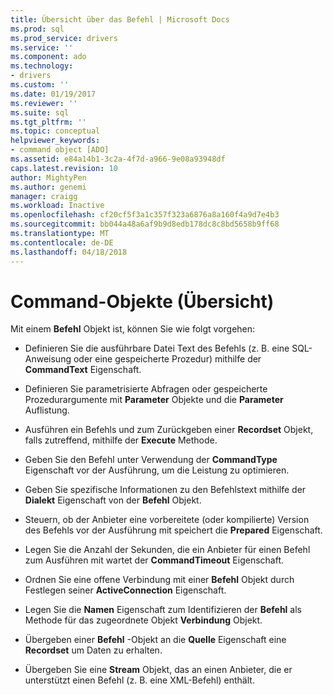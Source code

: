 ```yaml
---
title: Übersicht über das Befehl | Microsoft Docs
ms.prod: sql
ms.prod_service: drivers
ms.service: ''
ms.component: ado
ms.technology:
- drivers
ms.custom: ''
ms.date: 01/19/2017
ms.reviewer: ''
ms.suite: sql
ms.tgt_pltfrm: ''
ms.topic: conceptual
helpviewer_keywords:
- command object [ADO]
ms.assetid: e84a14b1-3c2a-4f7d-a966-9e08a93948df
caps.latest.revision: 10
author: MightyPen
ms.author: genemi
manager: craigg
ms.workload: Inactive
ms.openlocfilehash: cf20cf5f3a1c357f323a6876a8a160f4a9d7e4b3
ms.sourcegitcommit: bb044a48a6af9b9d8edb178dc8c8bd5658b9ff68
ms.translationtype: MT
ms.contentlocale: de-DE
ms.lasthandoff: 04/18/2018
---
```

# <a name="command-object-overview"></a>Command-Objekte (Übersicht)
Mit einem **Befehl** Objekt ist, können Sie wie folgt vorgehen:  
  
-   Definieren Sie die ausführbare Datei Text des Befehls (z. B. eine SQL-Anweisung oder eine gespeicherte Prozedur) mithilfe der **CommandText** Eigenschaft.  
  
-   Definieren Sie parametrisierte Abfragen oder gespeicherte Prozedurargumente mit **Parameter** Objekte und die **Parameter** Auflistung.  
  
-   Ausführen ein Befehls und zum Zurückgeben einer **Recordset** Objekt, falls zutreffend, mithilfe der **Execute** Methode.  
  
-   Geben Sie den Befehl unter Verwendung der **CommandType** Eigenschaft vor der Ausführung, um die Leistung zu optimieren.  
  
-   Geben Sie spezifische Informationen zu den Befehlstext mithilfe der **Dialekt** Eigenschaft von der **Befehl** Objekt.  
  
-   Steuern, ob der Anbieter eine vorbereitete (oder kompilierte) Version des Befehls vor der Ausführung mit speichert die **Prepared** Eigenschaft.  
  
-   Legen Sie die Anzahl der Sekunden, die ein Anbieter für einen Befehl zum Ausführen mit wartet der **CommandTimeout** Eigenschaft.  
  
-   Ordnen Sie eine offene Verbindung mit einer **Befehl** Objekt durch Festlegen seiner **ActiveConnection** Eigenschaft.  
  
-   Legen Sie die **Namen** Eigenschaft zum Identifizieren der **Befehl** als Methode für das zugeordnete Objekt **Verbindung** Objekt.  
  
-   Übergeben einer **Befehl** -Objekt an die **Quelle** Eigenschaft eine **Recordset** um Daten zu erhalten.  
  
-   Übergeben Sie eine **Stream** Objekt, das an einen Anbieter, die er unterstützt einen Befehl (z. B. eine XML-Befehl) enthält.
